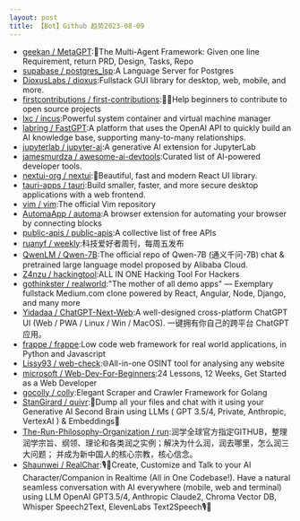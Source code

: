 ```yaml
---
layout: post
title: 【Bot】Github 趋势2023-08-09
---
```


* [geekan / MetaGPT](https://github.com/geekan/MetaGPT):🌟The Multi-Agent Framework: Given one line Requirement, return PRD, Design, Tasks, Repo
* [supabase / postgres_lsp](https://github.com/supabase/postgres_lsp):A Language Server for Postgres
* [DioxusLabs / dioxus](https://github.com/DioxusLabs/dioxus):Fullstack GUI library for desktop, web, mobile, and more.
* [firstcontributions / first-contributions](https://github.com/firstcontributions/first-contributions):🚀✨Help beginners to contribute to open source projects
* [lxc / incus](https://github.com/lxc/incus):Powerful system container and virtual machine manager
* [labring / FastGPT](https://github.com/labring/FastGPT):A platform that uses the OpenAI API to quickly build an AI knowledge base, supporting many-to-many relationships.
* [jupyterlab / jupyter-ai](https://github.com/jupyterlab/jupyter-ai):A generative AI extension for JupyterLab
* [jamesmurdza / awesome-ai-devtools](https://github.com/jamesmurdza/awesome-ai-devtools):Curated list of AI-powered developer tools.
* [nextui-org / nextui](https://github.com/nextui-org/nextui):🚀Beautiful, fast and modern React UI library.
* [tauri-apps / tauri](https://github.com/tauri-apps/tauri):Build smaller, faster, and more secure desktop applications with a web frontend.
* [vim / vim](https://github.com/vim/vim):The official Vim repository
* [AutomaApp / automa](https://github.com/AutomaApp/automa):A browser extension for automating your browser by connecting blocks
* [public-apis / public-apis](https://github.com/public-apis/public-apis):A collective list of free APIs
* [ruanyf / weekly](https://github.com/ruanyf/weekly):科技爱好者周刊，每周五发布
* [QwenLM / Qwen-7B](https://github.com/QwenLM/Qwen-7B):The official repo of Qwen-7B (通义千问-7B) chat & pretrained large language model proposed by Alibaba Cloud.
* [Z4nzu / hackingtool](https://github.com/Z4nzu/hackingtool):ALL IN ONE Hacking Tool For Hackers
* [gothinkster / realworld](https://github.com/gothinkster/realworld):"The mother of all demo apps" — Exemplary fullstack Medium.com clone powered by React, Angular, Node, Django, and many more
* [Yidadaa / ChatGPT-Next-Web](https://github.com/Yidadaa/ChatGPT-Next-Web):A well-designed cross-platform ChatGPT UI (Web / PWA / Linux / Win / MacOS). 一键拥有你自己的跨平台 ChatGPT 应用。
* [frappe / frappe](https://github.com/frappe/frappe):Low code web framework for real world applications, in Python and Javascript
* [Lissy93 / web-check](https://github.com/Lissy93/web-check):🌐All-in-one OSINT tool for analysing any website
* [microsoft / Web-Dev-For-Beginners](https://github.com/microsoft/Web-Dev-For-Beginners):24 Lessons, 12 Weeks, Get Started as a Web Developer
* [gocolly / colly](https://github.com/gocolly/colly):Elegant Scraper and Crawler Framework for Golang
* [StanGirard / quivr](https://github.com/StanGirard/quivr):🧠Dump all your files and chat with it using your Generative AI Second Brain using LLMs ( GPT 3.5/4, Private, Anthropic, VertexAI ) & Embeddings🧠
* [The-Run-Philosophy-Organization / run](https://github.com/The-Run-Philosophy-Organization/run):润学全球官方指定GITHUB，整理润学宗旨、纲领、理论和各类润之实例；解决为什么润，润去哪里，怎么润三大问题； 并成为新中国人的核心宗教，核心信念。
* [Shaunwei / RealChar](https://github.com/Shaunwei/RealChar):🎙️🤖Create, Customize and Talk to your AI Character/Companion in Realtime (All in One Codebase!). Have a natural seamless conversation with AI everywhere (mobile, web and terminal) using LLM OpenAI GPT3.5/4, Anthropic Claude2, Chroma Vector DB, Whisper Speech2Text, ElevenLabs Text2Speech🎙️🤖
